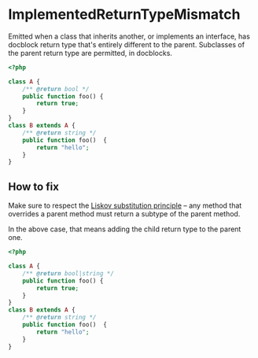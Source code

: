 # ImplementedReturnTypeMismatch

Emitted when a class that inherits another, or implements an interface, has docblock return type that's entirely different to the parent. Subclasses of the parent return type are permitted, in docblocks.

```php
<?php

class A {
    /** @return bool */
    public function foo() {
        return true;
    }
}
class B extends A {
    /** @return string */
    public function foo()  {
        return "hello";
    }
}
```

## How to fix

Make sure to respect the [Liskov substitution principle](https://en.wikipedia.org/wiki/Liskov_substitution_principle) – any method that overrides a parent method must return a subtype of the parent method.

In the above case, that means adding the child return type to the parent one.

```php
<?php

class A {
    /** @return bool|string */
    public function foo() {
        return true;
    }
}
class B extends A {
    /** @return string */
    public function foo()  {
        return "hello";
    }
}
